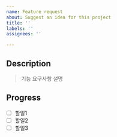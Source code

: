```yaml
---
name: Feature request
about: Suggest an idea for this project
title: ''
labels: ''
assignees: ''

---
```


## Description
> 기능 요구사항 설명

## Progress
- [ ] 할일1
- [ ] 할일2
- [ ] 할일3
